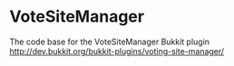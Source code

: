 VoteSiteManager
===============

The code base for the VoteSiteManager Bukkit plugin
http://dev.bukkit.org/bukkit-plugins/voting-site-manager/
